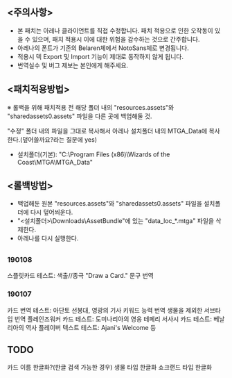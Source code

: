 ﻿## <주의사항>
 * 본 패치는 아레나 클라이언트를 직접 수정합니다. 패치 적용으로 인한 오작동이 있을 수 있으며, 패치 적용시 이에 대한 위험을 감수하는 것으로 간주합니다.
 * 아레나의 폰트가 기존의 Belaren체에서 NotoSans체로 변경됩니다.
 * 적용시 덱 Export 및 Import 기능이 제대로 동작하지 않게 됩니다.
 * 번역실수 및 버그 제보는 본인에게 해주세요.

## <패치적용방법>
※ 롤백을 위해 패치적용 전 해당 폴더 내의 "resources.assets"와 "sharedassets0.assets" 파일을 다른 곳에 백업해둘 것.

"수정" 폴더 내의 파일을 그대로 복사해서 아레나 설치폴더 내의 MTGA_Data에 복사한다.(덮어쓸까요?라는 질문에 yes)

 * 설치폴더(기본): "C:\Program Files (x86)\Wizards of the Coast\MTGA\MTGA_Data"

## <롤백방법>
 * 백업해둔 원본 "resources.assets"와 "sharedassets0.assets" 파일을 설치폴더에 다시 덮어씌운다. 
 * "<설치폴더>\Downloads\AssetBundle"에 있는 "data_loc_*.mtga" 파일을 삭제한다.
 * 아레나를 다시 실행한다.

## <Change Log>
### 190108
스플릿카드 테스트: 색출//종극
"Draw a Card." 문구 번역

### 190107
카드 번역 테스트: 아단토 선봉대, 영광의 기사
키워드 능력 번역
생물을 제외한 서브타입 번역
플레인즈워커 카드 테스트: 도미나리아의 영웅 테페리
서사시 카드 테스트: 베날리아의 역사
플레이버 텍스트 테스트: Ajani's Welcome 등

## TODO
카드 이름 한글화?(한글 검색 가능한 경우)
생물 타입 한글화
쇼크랜드 타입 한글화